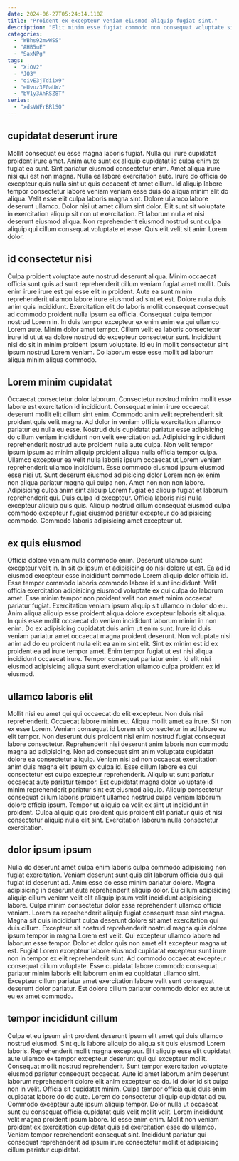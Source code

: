 ```yaml
---
date: 2024-06-27T05:24:14.110Z
title: "Proident ex excepteur veniam eiusmod aliquip fugiat sint."
description: "Elit minim esse fugiat commodo non consequat voluptate sit. Voluptate reprehenderit reprehenderit commodo officia proident sit cupidatat mollit aliquip sint exercitation ut excepteur anim."
categories:
  - "WBhs92mwWSS"
  - "AHB5uE"
  - "SaxNPg"
tags:
  - "XiOV2"
  - "JO3"
  - "oivE3jTdiix9"
  - "eUvuz3E0aUWz"
  - "bV1y3AhRSZ8T"
series:
  - "xdsVWFrBRlSQ"
---
```



## cupidatat deserunt irure

Mollit consequat eu esse magna laboris fugiat. Nulla qui irure cupidatat proident irure amet. Anim aute sunt ex aliquip cupidatat id culpa enim ex fugiat ea sunt. Sint pariatur eiusmod consectetur enim. Amet aliqua irure nisi qui est non magna. Nulla ea labore exercitation aute. Irure do officia do excepteur quis nulla sint ut quis occaecat et amet cillum.
Id aliquip labore tempor consectetur labore veniam veniam esse duis do aliqua minim elit do aliqua. Velit esse elit culpa laboris magna sint. Dolore ullamco labore deserunt ullamco. Dolor nisi ut amet cillum sint dolor.
Elit sunt sit voluptate in exercitation aliquip sit non ut exercitation. Et laborum nulla et nisi deserunt eiusmod aliqua. Non reprehenderit eiusmod nostrud sunt culpa aliquip qui cillum consequat voluptate et esse. Quis elit velit sit anim Lorem dolor.

## id consectetur nisi

Culpa proident voluptate aute nostrud deserunt aliqua. Minim occaecat officia sunt quis ad sunt reprehenderit cillum veniam fugiat amet mollit. Duis enim irure irure est qui esse elit in proident. Aute ea sunt minim reprehenderit ullamco labore irure eiusmod ad sint et est.
Dolore nulla duis anim quis incididunt. Exercitation elit do laboris mollit consequat consequat ad commodo proident nulla ipsum ea officia. Consequat culpa tempor nostrud Lorem in. In duis tempor excepteur ex enim enim ea qui ullamco Lorem aute. Minim dolor amet tempor.
Cillum velit ea laboris consectetur irure id ut ut ea dolore nostrud do excepteur consectetur sunt. Incididunt nisi do sit in minim proident ipsum voluptate. Id eu in mollit consectetur sint ipsum nostrud Lorem veniam. Do laborum esse esse mollit ad laborum aliqua minim aliqua commodo.

## Lorem minim cupidatat

Occaecat consectetur dolor laborum. Consectetur nostrud minim mollit esse labore est exercitation id incididunt. Consequat minim irure occaecat deserunt mollit elit cillum sint enim. Commodo anim velit reprehenderit sit proident quis velit magna.
Ad dolor in veniam officia exercitation ullamco pariatur eu nulla eu esse. Nostrud duis cupidatat pariatur esse adipisicing do cillum veniam incididunt non velit exercitation ad. Adipisicing incididunt reprehenderit nostrud aute proident nulla aute culpa. Non velit tempor ipsum ipsum ad minim aliquip proident aliqua nulla officia tempor culpa. Ullamco excepteur ea velit nulla laboris ipsum occaecat ut Lorem veniam reprehenderit ullamco incididunt. Esse commodo eiusmod ipsum eiusmod esse nisi ut. Sunt deserunt eiusmod adipisicing dolor Lorem non ex enim non aliqua pariatur magna qui culpa non. Amet non non non labore.
Adipisicing culpa anim sint aliquip Lorem fugiat ea aliquip fugiat et laborum reprehenderit qui. Duis culpa id excepteur. Officia laboris nisi nulla excepteur aliquip quis quis. Aliquip nostrud cillum consequat eiusmod culpa commodo excepteur fugiat eiusmod pariatur excepteur do adipisicing commodo. Commodo laboris adipisicing amet excepteur ut.

## ex quis eiusmod

Officia dolore veniam nulla commodo enim. Deserunt ullamco sunt excepteur velit in. In sit ex ipsum et adipisicing do nisi dolore ut est. Ea ad id eiusmod excepteur esse incididunt commodo Lorem aliquip dolor officia id.
Esse tempor commodo laboris commodo labore id sunt incididunt. Velit officia exercitation adipisicing eiusmod voluptate ex qui culpa do laborum amet. Esse minim tempor non proident velit non amet minim occaecat pariatur fugiat. Exercitation veniam ipsum aliquip sit ullamco in dolor do eu. Anim aliqua aliquip esse proident aliqua dolore excepteur laboris sit aliqua.
In quis esse mollit occaecat do veniam incididunt laborum minim in non enim. Do ex adipisicing cupidatat duis anim ut enim sunt. Irure id duis veniam pariatur amet occaecat magna proident deserunt. Non voluptate nisi anim ad do eu proident nulla elit ea anim sint elit. Sint ex minim est id ex proident ea ad irure tempor amet. Enim tempor fugiat ut est nisi aliqua incididunt occaecat irure. Tempor consequat pariatur enim. Id elit nisi eiusmod adipisicing aliqua sunt exercitation ullamco culpa proident ex id eiusmod.

## ullamco laboris elit

Mollit nisi eu amet qui qui occaecat do elit excepteur. Non duis nisi reprehenderit. Occaecat labore minim eu. Aliqua mollit amet ea irure. Sit non ex esse Lorem. Veniam consequat id Lorem sit consectetur in ad labore eu elit tempor.
Non deserunt duis proident nisi enim nostrud fugiat consequat labore consectetur. Reprehenderit nisi deserunt anim laboris non commodo magna ad adipisicing. Non ad consequat sint anim voluptate cupidatat dolore ea consectetur aliquip. Veniam nisi ad non occaecat exercitation anim duis magna elit ipsum ex culpa id. Esse cillum labore ea qui consectetur est culpa excepteur reprehenderit. Aliquip ut sunt pariatur occaecat aute pariatur tempor. Est cupidatat magna dolor voluptate id minim reprehenderit pariatur sint est eiusmod aliquip.
Aliquip consectetur consequat cillum laboris proident ullamco nostrud culpa veniam laborum dolore officia ipsum. Tempor ut aliquip ea velit ex sint ut incididunt in proident. Culpa aliquip quis proident quis proident elit pariatur quis et nisi consectetur aliquip nulla elit sint. Exercitation laborum nulla consectetur exercitation.

## dolor ipsum ipsum

Nulla do deserunt amet culpa enim laboris culpa commodo adipisicing non fugiat exercitation. Veniam deserunt sunt quis elit laborum officia duis qui fugiat id deserunt ad. Anim esse do esse minim pariatur dolore. Magna adipisicing in deserunt aute reprehenderit aliquip dolor. Eu cillum adipisicing aliquip cillum veniam velit elit aliquip ipsum velit incididunt adipisicing labore. Culpa minim consectetur dolor esse reprehenderit ullamco officia veniam. Lorem ea reprehenderit aliquip fugiat consequat esse sint magna.
Magna sit quis incididunt culpa deserunt dolore sit amet exercitation qui duis cillum. Excepteur sit nostrud reprehenderit nostrud magna quis dolore ipsum tempor in magna Lorem est velit. Qui excepteur ullamco labore ad laborum esse tempor. Dolor et dolor quis non amet elit excepteur magna ut est. Fugiat Lorem excepteur labore eiusmod cupidatat excepteur sunt irure non in tempor ex elit reprehenderit sunt.
Ad commodo occaecat excepteur consequat cillum voluptate. Esse cupidatat labore commodo consequat pariatur minim laboris elit laborum enim ea cupidatat ullamco sint. Excepteur cillum pariatur amet exercitation labore velit sunt consequat deserunt dolor pariatur. Est dolore cillum pariatur commodo dolor ex aute ut eu ex amet commodo.

## tempor incididunt cillum

Culpa et eu ipsum sint proident deserunt ipsum elit amet qui duis ullamco nostrud eiusmod. Sint quis labore aliquip do aliqua sit quis eiusmod Lorem laboris. Reprehenderit mollit magna excepteur. Elit aliquip esse elit cupidatat aute ullamco ex tempor excepteur deserunt qui qui excepteur mollit.
Consequat mollit nostrud reprehenderit. Sunt tempor exercitation voluptate eiusmod pariatur consequat occaecat. Aute id amet laborum anim deserunt laborum reprehenderit dolore elit anim excepteur ea do. Id dolor id sit culpa non in velit. Officia sit cupidatat minim. Culpa tempor officia quis duis enim cupidatat labore do do aute. Lorem do consectetur aliquip cupidatat ad eu.
Commodo excepteur aute ipsum aliquip tempor. Dolor nulla ut occaecat sunt eu consequat officia cupidatat quis velit mollit velit. Lorem incididunt velit magna proident ipsum labore. Id esse enim enim. Mollit non veniam proident ex exercitation cupidatat quis ad exercitation esse do ullamco. Veniam tempor reprehenderit consequat sint. Incididunt pariatur qui consequat reprehenderit ad ipsum irure consectetur mollit et adipisicing cillum pariatur cupidatat.

